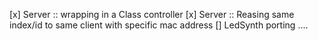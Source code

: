 [x] Server :: wrapping in a Class controller
[x] Server :: Reasing same index/id to same client with specific mac address
[] LedSynth porting ....
